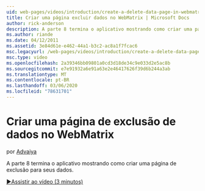 ```yaml
---
uid: web-pages/videos/introduction/create-a-delete-data-page-in-webmatrix
title: Criar uma página excluir dados no WebMatrix | Microsoft Docs
author: rick-anderson
description: A parte 8 termina o aplicativo mostrando como criar uma página de exclusão para seus dados.
ms.author: riande
ms.date: 04/12/2011
ms.assetid: 3e84d61e-e462-44a1-b3c2-ac8a1f7fcac6
msc.legacyurl: /web-pages/videos/introduction/create-a-delete-data-page-in-webmatrix
msc.type: video
ms.openlocfilehash: 2a39346bb09801a0cd3d18de34c9e033d2e5ac8b
ms.sourcegitcommit: e7e91932a6e91a63e2e46417626f39d6b244a3ab
ms.translationtype: MT
ms.contentlocale: pt-BR
ms.lasthandoff: 03/06/2020
ms.locfileid: "78631701"
---
```

# <a name="create-a-delete-data-page-in-webmatrix"></a>Criar uma página de exclusão de dados no WebMatrix

por [Advaiya](https://twitter.com/Advaiyasolns)

A parte 8 termina o aplicativo mostrando como criar uma página de exclusão para seus dados.

[&#9654;Assistir ao vídeo (3 minutos)](https://channel9.msdn.com/Blogs/ASP-NET-Site-Videos/create-a-delete-data-page-in-webmatrix)
